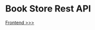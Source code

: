 # Book Store Rest API

<a href="https://github.com/fnkaya/Book-Store-Angular-Web-App">Frontend >>></a>
